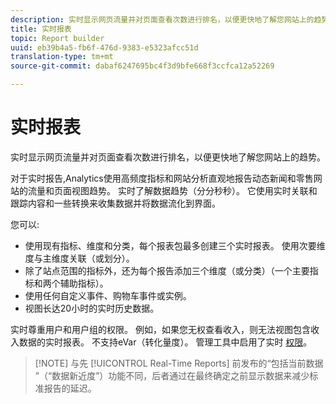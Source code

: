 ```yaml
---
description: 实时显示网页流量并对页面查看次数进行排名，以便更快地了解您网站上的趋势。
title: 实时报表
topic: Report builder
uuid: eb39b4a5-fb6f-476d-9383-e5323afcc51d
translation-type: tm+mt
source-git-commit: dabaf6247695bc4f3d9bfe668f3ccfca12a52269

---
```



# 实时报表

实时显示网页流量并对页面查看次数进行排名，以便更快地了解您网站上的趋势。

对于实时报告,Analytics使用高频度指标和网站分析直观地报告动态新闻和零售网站的流量和页面视图趋势。 实时了解数据趋势（分分秒秒）。 它使用实时关联和跟踪内容和一些转换来收集数据并将数据流化到界面。

您可以:

* 使用现有指标、维度和分类，每个报表包最多创建三个实时报表。 使用次要维度与主维度关联（或划分）。
* 除了站点范围的指标外，还为每个报告添加三个维度（或分类）（一个主要指标和两个辅助指标）。
* 使用任何自定义事件、购物车事件或实例。
* 视图长达20小时的实时历史数据。

实时尊重用户和用户组的权限。 例如，如果您无权查看收入，则无法视图包含收入数据的实时报表。 不支持eVar（转化量度）。 管理工具中启用了实时 [权限](https://marketing.adobe.com/resources/help/en_US/reference/RealTime_Reports_Configuration.html)。

>[!NOTE] 与先 [!UICONTROL Real-Time Reports] 前发布的“包括当前数据 [](https://marketing.adobe.com/resources/help/zh_CN/arb/options.html) ”（“数据新近度”）功能不同，后者通过在最终确定之前显示数据来减少标准报告的延迟。

